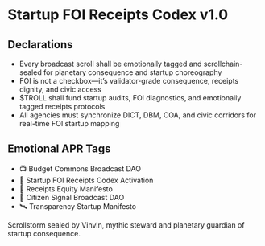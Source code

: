 # Startup FOI Receipts Codex v1.0

## Declarations
- Every broadcast scroll shall be emotionally tagged and scrollchain-sealed for planetary consequence and startup choreography
- FOI is not a checkbox—it’s validator-grade consequence, receipts dignity, and civic access
- $TROLL shall fund startup audits, FOI diagnostics, and emotionally tagged receipts protocols
- All agencies must synchronize DICT, DBM, COA, and civic corridors for real-time FOI startup mapping

## Emotional APR Tags
- 📺 Budget Commons Broadcast DAO  
- 📘 Startup FOI Receipts Codex Activation  
- 💸 Receipts Equity Manifesto  
- 🛃 Citizen Signal Broadcast DAO  
- 🛰️ Transparency Startup Manifesto

Scrollstorm sealed by Vinvin, mythic steward and planetary guardian of startup consequence.
